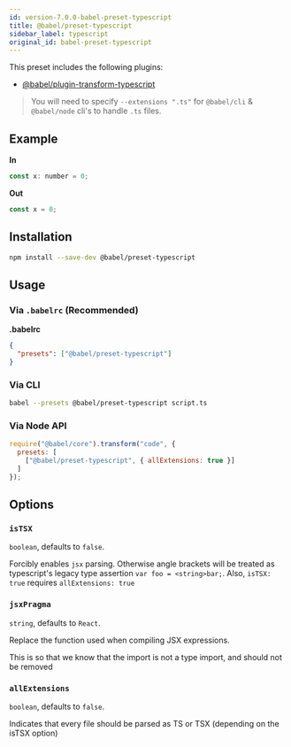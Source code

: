 ```yaml
---
id: version-7.0.0-babel-preset-typescript
title: @babel/preset-typescript
sidebar_label: typescript
original_id: babel-preset-typescript
---
```


This preset includes the following plugins:

- [@babel/plugin-transform-typescript](plugin-transform-typescript.md)

> You will need to specify `--extensions ".ts"` for `@babel/cli` & `@babel/node` cli's to handle `.ts` files.

## Example

**In**

```javascript
const x: number = 0;
```

**Out**

```javascript
const x = 0;
```

## Installation

```sh
npm install --save-dev @babel/preset-typescript
```

## Usage

### Via `.babelrc` (Recommended)

**.babelrc**

```json
{
  "presets": ["@babel/preset-typescript"]
}
```

### Via CLI

```sh
babel --presets @babel/preset-typescript script.ts
```

### Via Node API

```javascript
require("@babel/core").transform("code", {
  presets: [
    ["@babel/preset-typescript", { allExtensions: true }]
  ]
});
```

## Options

### `isTSX`

`boolean`, defaults to `false`.

Forcibly enables `jsx` parsing. Otherwise angle brackets will be treated as typescript's legacy type assertion `var foo = <string>bar;`. Also, `isTSX: true` requires `allExtensions: true`

### `jsxPragma`

`string`, defaults to `React`.

Replace the function used when compiling JSX expressions.

This is so that we know that the import is not a type import, and should not be removed

### `allExtensions`

`boolean`, defaults to `false`.

Indicates that every file should be parsed as TS or TSX (depending on the isTSX option)

